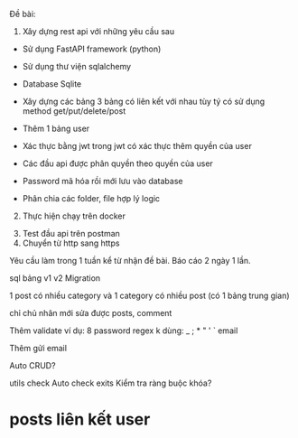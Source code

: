 Đề bài:

1. Xây dựng rest api với những yêu cầu sau

- Sử dụng FastAPI framework (python)
- Sử dụng thư viện sqlalchemy
- Database Sqlite

- Xây dựng các bảng 3 bảng có liên kết với nhau tùy tý có sử dụng method get/put/delete/post

- Thêm 1 bảng user
- Xác thực bằng jwt trong jwt có xác thực thêm quyền của user
- Các đầu api được phân quyền theo quyền của user

- Password mã hóa rồi mới lưu vào database

- Phân chia các folder, file hợp lý logic

2. Thực hiện chạy trên docker

<!-- ! -->

3. Test đầu api trên postman
4. Chuyển từ http sang https

Yêu cầu làm trong 1 tuần kể từ nhận đề bài.
Báo cáo 2 ngày 1 lần.

<!-- @ -->
<!-- @ -->
<!-- @ -->

<!-- role là 1 hàng trong bảng? -->

<!-- fastapi dev a.py -->

<!-- !Nâng cấp sau: -->

<!-- Sử dụng mysql -->
<!-- Sử dụng phpmyadmin -->

<!-- sqlalchemy connect:  -->
<!-- retry_delay: Thời gian chờ thử lại  -->
<!-- retries: Số lần thử lại   -->

<!-- Truy vấn bị lỗi do server: dùng ExceptionMiddleware -->

sql bảng v1 v2 Migration

<!-- ! -->

1 post có nhiều category và 1 category có nhiều post (có 1 bảng trung gian)

chỉ chủ nhân mới sửa được posts, comment

Thêm validate ví dụ:
8 password regex k dùng: \_ ; \* " ' `
email

Thêm gửi email

Auto CRUD?

utils check Auto check exits Kiểm tra ràng buộc khóa?

# posts liên kết user
